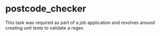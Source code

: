 # postcode_checker
This task was required as part of a job application and revolves around creating unit tests to validate a regex.
